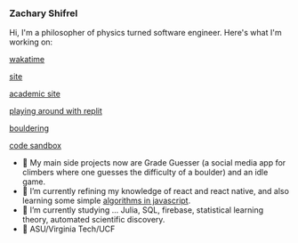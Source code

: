### Zachary Shifrel

Hi, I'm a philosopher of physics turned software engineer. Here's what I'm working on: 

[wakatime](https://wakatime.com/@a12ba76a-10c1-42b3-aafb-0619ed0dd2c7)

[site](https://zacharyshifrel.vercel.app/)

[academic site](https://isearch.asu.edu/profile/3481140)

[playing around with replit](https://repl.it/@ZacharyShifrel)

[bouldering](https://www.instagram.com/zachshifrel/)

[code sandbox](https://codesandbox.io/u/zachary.shifrel)

- 📝 My main side projects now are Grade Guesser (a social media app for climbers where one guesses the difficulty of a boulder) and an idle game.
- 🔭 I’m currently refining my knowledge of react and react native, and also learning some simple [algorithms in javascript](https://replit.com/repls/folder/algs).
- 🔬 I’m currently studying ... Julia, SQL, firebase, statistical learning theory, automated scientific discovery. 
- 📜 ASU/Virginia Tech/UCF


